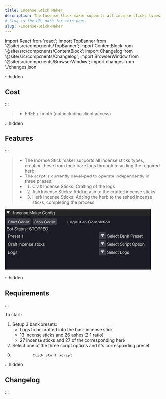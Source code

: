 ```yaml
---
title: Incense Stick Maker
description: The Incense Stick maker supports all incense sticks types, creating these from their base logs through to adding the required herb.
# Slug is the URL path for this page.
slug: /Incense-Stick-Maker
---
```


import React from 'react';
import TopBanner from '@site/src/components/TopBanner';
import ContentBlock from '@site/src/components/ContentBlock';
import Changelog from '@site/src/components/Changelog';
import BrowserWindow from '@site/src/components/BrowserWindow';
import changes from './changes.json'

<TopBanner title="Incense Stick Maker" version="v1.0.6" author="Sadness" skill="Firemaking">
</TopBanner>

:::hidden

## Cost

:::

<ContentBlock title="Cost">

> - FREE / month (not including client access)

</ContentBlock>

:::hidden

## Features

:::

<ContentBlock title="Features">

> - The Incense Stick maker supports all incense sticks types, creating these from their base logs through to adding the required herb.
> - The script is currently developed to operate independently in three phases:
> - 1. Craft Incense Sticks: Crafting of the logs
> - 2. Ash Incense Sticks: Adding ash to the crafted incense sticks
> - 3. Herb Incense Sticks: Adding the herb to the ashed incense sticks, completing the process

![Example](01IncenseStickMaker.png)

</ContentBlock>

:::hidden

## Requirements

:::
<ContentBlock title="Requirements">

To start:

1.  Setup 3 bank presets:
    - Logs to be crafted into the base incense stick
    - 13 incense sticks and 26 ashes (2:1 ratio)
    - 27 incense sticks and 27 of the corresponding herb
2.  Select one of the three script options and it's corresponding preset
3.              Click start script

</ContentBlock>

:::hidden

## Changelog

:::

<Changelog changes={changes}>

</Changelog>
